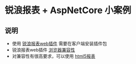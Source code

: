 # 锐浪报表 + AspNetCore 小案例

## 说明

- 使用 [锐浪报表web插件](http://www.gridreport.cn/demos/plugins/) 需要在客户端安装插件包
- 锐浪报表web插件 [浏览器兼容性](http://www.rubylong.cn/gridreport/doc/plugins_browser.htm)
- 对兼容性有很高要求，可以使用 [html5报表](http://www.gridreport.cn/demos/html5/)